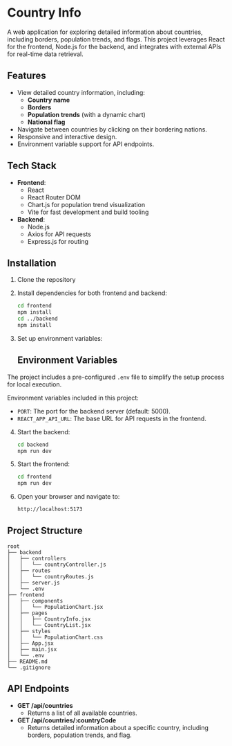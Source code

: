 # Country Info

A web application for exploring detailed information about countries, including borders, population trends, and flags. This project leverages React for the frontend, Node.js for the backend, and integrates with external APIs for real-time data retrieval.

## Features

- View detailed country information, including:
  - **Country name**
  - **Borders**
  - **Population trends** (with a dynamic chart)
  - **National flag**
- Navigate between countries by clicking on their bordering nations.
- Responsive and interactive design.
- Environment variable support for API endpoints.

## Tech Stack

- **Frontend**:
  - React
  - React Router DOM
  - Chart.js for population trend visualization
  - Vite for fast development and build tooling
- **Backend**:
  - Node.js
  - Axios for API requests
  - Express.js for routing

## Installation

1. Clone the repository

2. Install dependencies for both frontend and backend:

   ```bash
   cd frontend
   npm install
   cd ../backend
   npm install
   ```

3. Set up environment variables:

   ## Environment Variables

  The project includes a pre-configured `.env` file to simplify the setup process for local execution. 

Environment variables included in this project:

- `PORT`: The port for the backend server (default: 5000).
- `REACT_APP_API_URL`: The base URL for API requests in the frontend.


4. Start the backend:

   ```bash
   cd backend
   npm run dev
   ```

5. Start the frontend:

   ```bash
   cd frontend
   npm run dev
   ```

6. Open your browser and navigate to:

   ```
   http://localhost:5173
   ```

## Project Structure

```plaintext
root
├── backend
│   ├── controllers
│   │   └── countryController.js
│   ├── routes
│   │   └── countryRoutes.js
│   ├── server.js
│   └── .env
├── frontend
│   ├── components
│   │   └── PopulationChart.jsx
│   ├── pages
│   │   ├── CountryInfo.jsx
│   │   └── CountryList.jsx
│   ├── styles
│   │   └── PopulationChart.css
│   ├── App.jsx
│   ├── main.jsx
│   └── .env
├── README.md
└── .gitignore

```

## API Endpoints

- **GET /api/countries**
  - Returns a list of all available countries.
- **GET /api/countries/:countryCode**
  - Returns detailed information about a specific country, including borders, population trends, and flag.

